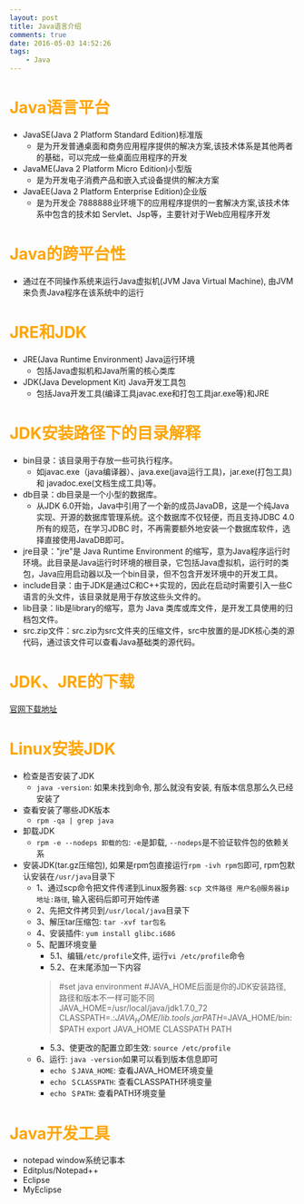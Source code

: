 ```yaml
---
layout: post
title: Java语言介绍
comments: true
date: 2016-05-03 14:52:26
tags:
	- Java
---
```


# <font color=orange>Java语言平台</font>
* JavaSE(Java 2 Platform Standard Edition)标准版
  * 是为开发普通桌面和商务应用程序提供的解决方案,该技术体系是其他两者的基础，可以完成一些桌面应用程序的开发
* JavaME(Java 2 Platform Micro Edition)小型版
  * 是为开发电子消费产品和嵌入式设备提供的解决方案
* JavaEE(Java 2 Platform Enterprise Edition)企业版
  * 是为开发企 7888888业环境下的应用程序提供的一套解决方案,该技术体系中包含的技术如 Servlet、Jsp等，主要针对于Web应用程序开发 

<!--more-->

# <font color=orange>Java的跨平台性</font>

* 通过在不同操作系统来运行Java虚拟机(JVM Java Virtual Machine), 由JVM来负责Java程序在该系统中的运行

# <font color=orange>JRE和JDK</font>
* JRE(Java Runtime Environment) Java运行环境
  * 包括Java虚拟机和Java所需的核心类库
* JDK(Java Development Kit) Java开发工具包
  * 包括Java开发工具(编译工具javac.exe和打包工具jar.exe等)和JRE

# <font color=orange>JDK安装路径下的目录解释</font>

* bin目录：该目录用于存放一些可执行程序。
  * 如javac.exe（java编译器）、java.exe(java运行工具)，jar.exe(打包工具)和
    javadoc.exe(文档生成工具)等。
* db目录：db目录是一个小型的数据库。
  * 从JDK 6.0开始，Java中引用了一个新的成员JavaDB，这是一个纯Java实现、开源的数据库管理系统。这个数据库不仅轻便，而且支持JDBC 4.0所有的规范，在学习JDBC 时，不再需要额外地安装一个数据库软件，选择直接使用JavaDB即可。
* jre目录："jre"是 Java Runtime Environment 的缩写，意为Java程序运行时环境。此目录是Java运行时环境的根目录，它包括Java虚拟机，运行时的类包，Java应用启动器以及一个bin目录，但不包含开发环境中的开发工具。
* include目录：由于JDK是通过C和C++实现的，因此在启动时需要引入一些C语言的头文件，该目录就是用于存放这些头文件的。
* lib目录：lib是library的缩写，意为 Java 类库或库文件，是开发工具使用的归档包文件。
* src.zip文件：src.zip为src文件夹的压缩文件，src中放置的是JDK核心类的源代码，通过该文件可以查看Java基础类的源代码。

# <font color=orange>JDK、JRE的下载</font>
[官网下载地址](https://www.oracle.com/downloads/index.html)

# <font color=orange> Linux安装JDK </font>

* 检查是否安装了JDK
	* `java -version`: 如果未找到命令, 那么就没有安装, 有版本信息那么久已经安装了
* 查看安装了哪些JDK版本
	* `rpm -qa | grep java`
* 卸载JDK
	* `rpm -e --nodeps 卸载的包`: `-e`是卸载, `--nodeps`是不验证软件包的依赖关系
* 安装JDK(tar.gz压缩包), 如果是rpm包直接运行`rpm -ivh rpm包`即可, rpm包默认安装在`/usr/java`目录下
	* 1、通过scp命令把文件传递到Linux服务器: `scp 文件路径 用户名@服务器ip地址:路径`, 输入密码后即可开始传递
	* 2、先把文件拷贝到`/usr/local/java`目录下
	* 3、解压tar压缩包: `tar -xvf tar包名`
	* 4、安装插件: `yum install glibc.i686`
	* 5、配置环境变量
		* 5.1、编辑`/etc/profile`文件, 运行`vi /etc/profile`命令
		* 5.2、在末尾添加一下内容
		>	#set java environment
		#JAVA_HOME后面是你的JDK安装路径, 路径和版本不一样可能不同
		JAVA_HOME=/usr/local/java/jdk1.7.0_72
		CLASSPATH=.:$JAVA_HOME/lib.tools.jar
		PATH=$JAVA_HOME/bin:$PATH
		export JAVA_HOME CLASSPATH PATH
		* 5.3、使更改的配置立即生效: `source /etc/profile`
	* 6、运行: `java -version`如果可以看到版本信息即可
		* `echo ＄JAVA_HOME`: 查看JAVA_HOME环境变量
		* `echo ＄CLASSPATH`: 查看CLASSPATH环境变量
		* `echo ＄PATH`: 查看PATH环境变量

# <font color=orange>Java开发工具</font>
* notepad    window系统记事本
* Editplus/Notepad++
* Eclipse
* MyEclipse
